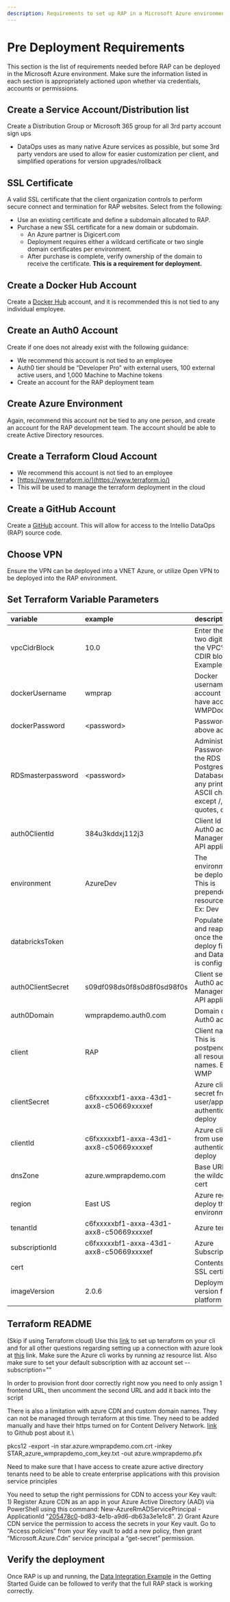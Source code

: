 ```yaml
---
description: Requirements to set up RAP in a Microsoft Azure environment.
---
```


# Pre Deployment Requirements

This section is the list of requirements needed before RAP can be deployed in the Microsoft Azure environment. Make sure the information listed in each section is appropriately actioned upon whether via credentials, accounts or permissions.

## Create a Service Account/Distribution list

Create a Distribution Group or Microsoft 365 group for all 3rd party account sign ups 

* DataOps uses as many native Azure services as possible, but some 3rd party vendors are used to allow for easier customization per client, and simplified operations for version upgrades/rollback

## SSL Certificate

A valid SSL certificate that the client organization controls to perform secure connect and termination for RAP websites. Select from the following:

* Use an existing certificate and define a subdomain allocated to RAP.
* Purchase a new SSL certificate for a new domain or subdomain.
  * An Azure partner is Digicert.com
  * Deployment requires either a wildcard certificate or two single domain certificates per environment.
  * After purchase is complete, verify ownership of the domain to receive the certificate. **This is a requirement for deployment.**

## **Create a Docker Hub Account**

Create a [Docker Hub](https://hub.docker.com/signup) account, and it is recommended this is not tied to any individual employee.

## Create an Auth0 Account

Create if one does not already exist with the following guidance:

* We recommend this account is not tied to an employee 
* Auth0 tier should be “Developer Pro” with external users, 100 external active users, and 1,000 Machine to Machine tokens
* Create an account for the RAP deployment team 

## Create Azure Environment

Again, recommend this account not be tied to any one person, and create an account for the RAP development team. The account should be able to create Active Directory resources.

## Create a Terraform Cloud Account

* We recommend this account is not tied to an employee 
* [https://www.terraform.io/](https://www.terraform.io/) 
* This will be used to manage the terraform deployment in the cloud 

## Create a GitHub Account

Create a [GitHub](https://github.com/) account. This will allow for access to the Intellio DataOps \(RAP\) source code.

## Choose VPN

Ensure the VPN can be deployed into a VNET Azure, or utilize Open VPN to be deployed into the RAP environment.

## Set Terraform Variable Parameters

| variable  | example  | description  |
| :--- | :--- | :--- |
| vpcCidrBlock  | 10.0  | Enter the first two digits for the VPC’s /16 CDIR block. Example: \`10.1\`  |
| dockerUsername  | wmprap  | Docker username for account that will have access to WMPDockerhub  |
| dockerPassword  | &lt;password&gt;  | Password for above account  |
| RDSmasterpassword  | &lt;password&gt;  | Administrative Password for the RDS Postgres Database. Use any printable ASCII character except /, double quotes, or @.  |
| auth0ClientId  | 384u3kddxj112j3  | Client Id of Auth0 account’s Management API application  |
| environment  | AzureDev  | The environment to be deployed. This is prepended to all resource names Ex: Dev  |
| databricksToken  |  | Populate this and reapply once the first deploy finishes and Databricks is configured.  |
| auth0ClientSecret  | s09df098ds0f8s0d8f0sd98f0s  | Client secret of Auth0 account’s Management API application  |
| auth0Domain  | wmprapdemo.auth0.com  | Domain of the Auth0 account  |
| client  | RAP  | Client name. This is postpended to all resource names. Ex: WMP  |
| clientSecret  | c6fxxxxxbf1-axxa-43d1-axx8-c50669xxxxef  | Azure client secret from user/app authenticating deploy  |
| clientId  | c6fxxxxxbf1-axxa-43d1-axx8-c50669xxxxef  | Azure client ID from user/app authenticating deploy  |
| dnsZone  | azure.wmprapdemo.com  | Base URL for the wildcard cert  |
| region  | East US  | Azure region to deploy the environment to  |
| tenantId  | c6fxxxxxbf1-axxa-43d1-axx8-c50669xxxxef  | Azure tenant ID  |
| subscriptionId  | c6fxxxxxbf1-axxa-43d1-axx8-c50669xxxxef  | Azure Subscription ID  |
| cert  |  | Contents of the SSL certificate  |
| imageVersion  | 2.0.6  | Deployment version for the platform  |

## Terraform README

\(Skip if using Terraform cloud\) Use this [link](https://www.terraform.io/docs/providers/azurerm/guides/azure_cli.html) to set up terraform on your cli and for all other questions regarding setting up a connection with azure look at [this](https://www.terraform.io/docs/providers/azurerm/index.html) link. Make sure the Azure cli works by running az resource list. Also make sure to set your default subscription with az account set --subscription=""  

In order to provision front door correctly right now you need to only assign 1 frontend URL, then uncomment the second URL and add it back into the script 

There is also a limitation with azure CDN and custom domain names. They can not be managed through terraform at this time. They need to be added manually and have their https turned on for Content Delivery Network. [link](https://github.com/terraform-providers/terraform-provider-azurerm/issues/398) to Github post about it.\ 

pkcs12 -export -in star.azure.wmprapdemo.com.crt -inkey STAR\_azure\_wmprapdemo\_com\_key.txt -out azure.wmprapdemo.pfx 

Need to make sure that I have access to create azure active directory tenants need to be able to create enterprise applications with this provision service principles 

You need to setup the right permissions for CDN to access your Key vault: 1\) Register Azure CDN as an app in your Azure Active Directory \(AAD\) via PowerShell using this command: New-AzureRmADServicePrincipal -ApplicationId "[205478c0](https://bitbucket.org/wmp-rap/infrastructure/commits/205478c0)-bd83-4e1b-a9d6-db63a3e1e1c8". 2\) Grant Azure CDN service the permission to access the secrets in your Key vault. Go to “Access policies” from your Key vault to add a new policy, then grant “Microsoft.Azure.Cdn” service principal a “get-secret” permission. 

## Verify the deployment

Once RAP is up and running, the [Data Integration Example](../../getting-started-guide/data-integration-example/) in the Getting Started Guide can be followed to verify that the full RAP stack is working correctly.

